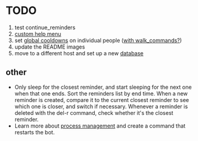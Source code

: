 # TODO

1. test continue_reminders
1. [custom help menu](https://discord.com/channels/336642139381301249/381965515721146390/846537189163925504)
1. set [global cooldowns](https://discord.com/channels/336642139381301249/559455534965850142/843100881431429141) on individual people ([with walk_commands?](https://discord.com/channels/336642139381301249/381963689470984203/829737892087332904))
1. update the README images
1. move to a different host and set up a new [database](https://discord.com/channels/336642139381301249/381963689470984203/829738623426625536)

## other
* Only sleep for the closest reminder, and start sleeping for the next one when that one ends. Sort the reminders list by end time. When a new reminder is created, compare it to the current closest reminder to see which one is closer, and switch if necessary. Whenever a reminder is deleted with the del-r command, check whether it's the closest reminder.
* Learn more about [process management](https://discord.com/channels/336642139381301249/564950631455129636/847070818072133643) and create a command that restarts the bot.
